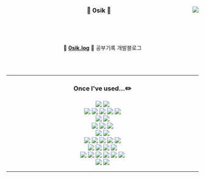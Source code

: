 

 <div align="center">
  
  <img align="right" src="https://github-readme-stats.vercel.app/api?username=0sik&show_icons=true&theme=merko&hide="/>
 

 
  ### 🐣 0sik 🐥 
 


 <br>

 <a href="https://solved.ac/whkakrkr"></a>
 
 <br>

🍏 [**0sik.log**](https://0sik.github.io/) 🍏 공부기록 개발블로그
 
 
 
 <br>
 <br>
 
 ---
 
 ### Once I've used...✏️
<img src="https://img.shields.io/badge/Java-green?style=flat&logo=Java&logoColor=white"/>
<img src="https://img.shields.io/badge/python-FFCA28?style=flat-square&logo=python&logoColor=white"/>
<br>
<img src="https://img.shields.io/badge/Spring-6DB33F?style=flat&logo=Spring&logoColor=white"/></a>
<img src="https://img.shields.io/badge/Spring Boot-6DB33F?style=flat&logo=SpringBoot&logoColor=white"/></a>
<img src="https://img.shields.io/badge/-spring%20MVC-6DB33F?style=flat&logo=Spring&logoColor=white"/></a>
<img src="https://img.shields.io/badge/Junit5-green?style=flat&logo=Junit5&logoColor=white"/></a>
<img src="https://img.shields.io/badge/JPA-greene?style=flat&logo=JPA&logoColor=white"/></a>
<br>
<img src="https://img.shields.io/badge/Flask-000000?style=flat-square&logo=flask&logoColor=white"/>
<img src="https://img.shields.io/badge/django-092E20?style=flat-square&logo=django&logoColor=white"/>
<br>
<img src="https://img.shields.io/badge/MySQL-4479A1?style=flat-square&logo=MySQL&logoColor=white"/>
<img src="https://img.shields.io/badge/MongoDB-47A248?style=flat-square&logo=MongoDB&logoColor=white"/>
<img src="https://img.shields.io/badge/Redis-DC382D?style=flat-square&logo=Redis&logoColor=white"/>
 <br>
<img src="https://img.shields.io/badge/Rabbitmq-FF6600?style=flat-square&logo=rabbitmq&logoColor=white"/>
<img src="https://img.shields.io/badge/Celery-37814A?style=flat-square&logo=celery&logoColor=white"/>
<br>
<img src="https://img.shields.io/badge/Docker-2496ED?style=flat-square&logo=docker&logoColor=white"/>
<img src="https://img.shields.io/badge/Githubactions-2088FF?style=flat-square&logo=githubactions&logoColor=white"/>
<img src="https://img.shields.io/badge/Amazonec2-FF9900?style=flat-square&logo=amazonec2&logoColor=white"/>
<img src="https://img.shields.io/badge/Amazons3-569A31?style=flat-square&logo=amazons3&logoColor=white"/>
<img src="https://img.shields.io/badge/Awslambda-FF9900?style=flat-square&logo=awslambda&logoColor=white"/>
 <br>
<img src="https://img.shields.io/badge/Prometheus-E6522C?style=flat-square&logo=prometheus&logoColor=white"/>
<img src="https://img.shields.io/badge/Grafana-F46800?style=flat-square&logo=grafana&logoColor=white"/>
<img src="https://img.shields.io/badge/Nginx-009639?style=flat-square&logo=nginx&logoColor=white"/>
<img src="https://img.shields.io/badge/Elasticstack-005571?style=flat-square&logo=elasticstack&logoColor=white"/>
 <br>
 <img src="https://img.shields.io/badge/Git-F05032?style=flat-square&logo=git&logoColor=white"/>
<img src="https://img.shields.io/badge/GitHub-181717?style=flat-square&logo=GitHub&logoColor=white"/>
<img src="https://img.shields.io/badge/Slack-4A154B?style=flat-square&logo=slack&logoColor=white"/>
<img src="https://img.shields.io/badge/Notion-000000?style=flat-square&logo=notion&logoColor=white"/>
<img src="https://img.shields.io/badge/Figma-F24E1E?style=flat-square&logo=figma&logoColor=white"/>
<img src="https://img.shields.io/badge/Postman-FF6C37?style=flat-square&logo=postman&logoColor=white"/>
 <br>
 <img src="https://img.shields.io/badge/Intellij-000000?style=flat-square&logo=intellijidea&logoColor=white"/>
<img src="https://img.shields.io/badge/Vscode-007ACC?style=flat-square&logo=visualstudiocode&logoColor=white"/>
</div>
 
 ---
 
 <br>

 
<div align="left">
</a>
<a href="https://github.com/0sik">

</a>
